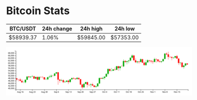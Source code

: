 # Bitcoin Stats

BTC/USDT|24h change|24h high|24h low|
|---|---|---|---|
|$58939.37|1.06%|$59845.00|$57353.00|

<img src="./chart.svg">
